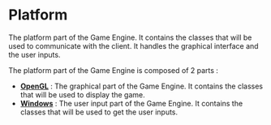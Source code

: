 # Platform

The platform part of the Game Engine. It contains the classes that will be used to communicate with the client.
It handles the graphical interface and the user inputs.

The platform part of the Game Engine is composed of 2 parts :

- [**OpenGL**](OpenGL.md) : The graphical part of the Game Engine. It contains the classes that will be used to display the game.
- [**Windows**](Windows.md) : The user input part of the Game Engine. It contains the classes that will be used to get the user inputs.